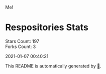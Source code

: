 Me!

# Respositories Stats
Stars Count: 197  
Forks Count: 3

2021-01-07 00:40:21  

This README is automatically generated by [🐰](https://github.com/rnitta/rnitta).
